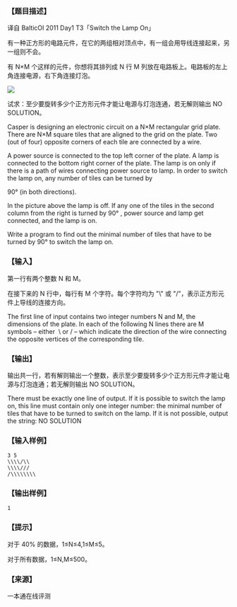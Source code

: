### 【题目描述】

译自 BalticOI 2011 Day1 T3「Switch the Lamp On」

有一种正方形的电路元件，在它的两组相对顶点中，有一组会用导线连接起来，另一组则不会。

有 N×M 个这样的元件，你想将其排列成 N 行 M 列放在电路板上。电路板的左上角连接电源，右下角连接灯泡。

![](pic/1448.jpg)

试求：至少要旋转多少个正方形元件才能让电源与灯泡连通，若无解则输出 NO SOLUTION。

Casper is designing an electronic circuit on a N×M rectangular grid plate. There are N×M square tiles that are aligned to the grid on the plate. Two (out of four) opposite corners of each tile are connected by a wire.

A power source is connected to the top left corner of the plate. A lamp is connected to the bottom right corner of the plate. The lamp is on only if there is a path of wires connecting power source to lamp. In order to switch the lamp on, any number of tiles can be turned by

90° (in both directions).

In the picture above the lamp is off. If any one of the tiles in the second column from the right is turned by 90° , power source and lamp get connected, and the lamp is on.

Write a program to find out the minimal number of tiles that have to be turned by 90° to switch the lamp on.

### 【输入】

第一行有两个整数 N 和 M。

在接下来的 N 行中，每行有 M 个字符。每个字符均为 "\\" 或 "/"，表示正方形元件上导线的连接方向。

The first line of input contains two integer numbers N and M, the dimensions of the plate. In each of the following N lines there are M symbols – either  \\ or / – which indicate the direction of the wire connecting the opposite vertices of the corresponding tile.

### 【输出】

输出共一行，若有解则输出一个整数，表示至少要旋转多少个正方形元件才能让电源与灯泡连通；若无解则输出 NO SOLUTION。

There must be exactly one line of output. If it is possible to switch the lamp on, this line must contain only one integer number: the minimal number of tiles that have to be turned to switch on the lamp. If it is not possible, output the string: NO SOLUTION

### 【输入样例】

```
3 5
\\\\/\\
\\\\///
/\\\\\\\\
```

### 【输出样例】

```
1
```

### 【提示】

对于 40% 的数据，1≤N≤4,1≤M≤5。

对于所有数据，1≤N,M≤500。


 ### 【来源】

 一本通在线评测 